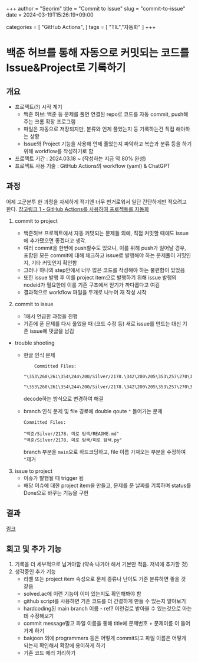 +++
author = "Seorim"
title =  "Commit to Issue"
slug = "commit-to-issue"
date = 2024-03-19T15:26:19+09:00

categories = [
    "GitHub Actions",
]
tags = [
    "TIL","자동화"
]
+++

<style>
g1 { color: #79AC78 }
g2 { color: #B0D9B1 }
g3 { color: #D0E7D2 }
g4 { color: #618264 }
o1 { color: #F9B572 }
w1 { color: #FAF8ED }
</style>

# 백준 허브를 통해 자동으로 커밋되는 코드를 Issue&Project로 기록하기

## 개요

- 프로젝트(?) 시작 계기
  - 백준 허브: 백준 등 문제를 풀면 연결된 repo로 코드를 자동 commit, push해주는 크롬 확장 프로그램
  - 파일은 자동으로 저장되지만, 분류와 언제 풀었는지 등 기록하는건 직접 해야하는 상황
  - Issue와 Project 기능을 사용해 언제 풀었는지 파악하고 복습과 분류 등을 하기 위해 workflow를 작성하기로 함
- 프로젝트 기간 : 2024.03.18 ~ (작성하는 지금 약 80% 완성)
- 프로젝트 사용 기술 : GitHub Actions의 workflow (yaml) & ChatGPT

## 과정

어제 고군분투 한 과정을 자세하게 적기엔 너무 번거로워서 일단 간단하게만 적으려고 한다.
[참고링크 1 - GitHub Actions를 사용하여 프로젝트를 자동화](https://docs.github.com/ko/issues/planning-and-tracking-with-projects/automating-your-project/automating-projects-using-actions)

1. commit to project

   - 백준허브 프로젝트에서 자동 커밋되는 문제들 외에, 직접 커밋할 때에도 issue에 추가됐으면 좋겠다고 생각.
   - 여러 commit을 한번에 push할수도 있으니, 이를 위해 push가 일어날 경우, 포함된 모든 commit에 대해 체크하고 issue로 발행해야 하는 문제풀이 커밋인지, 기타 커밋인지 확인함
   - 그러나 하나의 step안에서 너무 많은 코드를 작성해야 하는 불편함이 있었음
   - 또한 issue 발행 후 이를 project item으로 발행하기 위해 issue 발행의 nodeid가 필요한데 이를 기존 구조에서 얻기가 까다롭다고 여김
     <br>
   - 결과적으로 workflow 파일을 두개로 나누어 재 작성 시작

2. commit to issue
   - 1에서 언급한 과정을 진행
   - 기존에 푼 문제를 다시 풀었을 때 (코드 수정 등) 새로 issue를 만드는 대신 기존 issue에 댓글을 남김

- trouble shooting

  - 한글 인식 문제
    ```
        Committed Files:
        "\353\260\261\354\244\200/Silver/2178.\342\200\205\353\257\270\353\241\234\342\200\205\355\203\220\354\203\211/README.md"
        "\353\260\261\354\244\200/Silver/2178.\342\200\205\353\257\270\353\241\234\342\200\205\355\203\220\354\203\211/\353\257\270\353\241\234\342\200\205\355\203\220\354\203\211.py"
    ```
    decode하는 방식으로 변경하여 해결
  - branch 인식 문제 및 file 경로에 double qoute `"` 들어가는 문제

    ```
    Committed Files:

    "백준/Silver/2178. 미로 탐색/README.md"
    "백준/Silver/2178. 미로 탐색/미로 탐색.py"
    ```

    branch 부분을 `main`으로 하드코딩하고, file 이름 가져오는 부분을 수정하여 `"`제거

3. issue to project
   - 이슈가 발행될 때 trigger 됨
   - 해당 이슈에 대한 project item을 만들고, 문제를 푼 날짜를 기록하며 status를 Done으로 바꾸는 기능을 구현

## 결과

[링크](https://github.com/srlee056/algorithm-study/tree/main/.github/workflows)

## 회고 및 추가 기능

1. 기록을 더 세부적으로 남겨야함 (약속 나가야 해서 기본만 적음. 저녁에 추가할 것)
2. 생각중인 추가 기능
   - 라벨 또는 project item 속성으로 문제 종류나 난이도 기준 분류하면 좋을 것 같음
   - solved.ac에 이런 기능이 이미 있는지도 확인해봐야 함
   - github script를 사용하면 기존 코드를 더 간결하게 만들 수 있는지 알아보기
   - hardcoding된 main branch 이름 - ref? 이런걸로 받아올 수 있는것으로 아는데 수정해보기
   - commit message말고 파일 이름을 통해 title에 문제번호 + 문제이름 이 들어가게 하기
   - bakjoon 외에 programmers 등은 어떻게 commit되고 파일 이름은 어떻게 되는지 확인해서 확장에 용이하게 하기
   - 기존 코드 에러 처리하기
